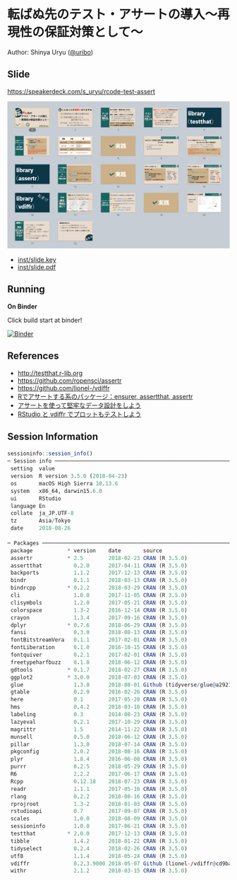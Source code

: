 転ばぬ先のテスト・アサートの導入〜再現性の保証対策として〜
================

Author: Shinya Uryu ([\@uribo](https://github.com/uribo))

## Slide

https://speakerdeck.com/s_uryu/rcode-test-assert

![](inst/slide_overview.png)

- [inst/slide.key](https://github.com/uribo/talk_180822_rcode-test-assert/blob/master/inst/slide.key)
- [inst/slide.pdf](https://github.com/uribo/talk_180822_rcode-test-assert/blob/master/inst/slide.pdf)

## Running

**On Binder**

Click build start at binder!

[![Binder](http://mybinder.org/badge.svg)](https://mybinder.org/v2/gh/uribo/talk_180822_rcode-test-assert/master)


## References

- http://testthat.r-lib.org
- https://github.com/ropensci/assertr
- https://github.com/lionel-/vdiffr
- [Rでアサートする系のパッケージ：ensurer, assertthat, assertr](https://notchained.hatenablog.com/entry/2015/03/22/140656)
- [アサートを使って堅牢なデータ設計をしよう](https://uribo.hatenablog.com/entry/2016/03/19/110000)
- [RStudio と vdiffr でプロットもテストしよう](https://qiita.com/kozo2/items/62193e74ab2239e3a1be)

## Session Information

```r
sessioninfo::session_info()
─ Session info ────────────────────────────────────────────────────────────────────────
 setting  value                       
 version  R version 3.5.0 (2018-04-23)
 os       macOS High Sierra 10.13.6   
 system   x86_64, darwin15.6.0        
 ui       RStudio                     
 language En                          
 collate  ja_JP.UTF-8                 
 tz       Asia/Tokyo                  
 date     2018-08-26                  

─ Packages ────────────────────────────────────────────────────────────────────────────
 package           * version    date       source                         
 assertr           * 2.5        2018-02-23 CRAN (R 3.5.0)                 
 assertthat          0.2.0      2017-04-11 CRAN (R 3.5.0)                 
 backports           1.1.2      2017-12-13 CRAN (R 3.5.0)                 
 bindr               0.1.1      2018-03-13 CRAN (R 3.5.0)                 
 bindrcpp          * 0.2.2      2018-03-29 CRAN (R 3.5.0)                 
 cli                 1.0.0      2017-11-05 CRAN (R 3.5.0)                 
 clisymbols          1.2.0      2017-05-21 CRAN (R 3.5.0)                 
 colorspace          1.3-2      2016-12-14 CRAN (R 3.5.0)                 
 crayon              1.3.4      2017-09-16 CRAN (R 3.5.0)                 
 dplyr             * 0.7.6      2018-06-29 CRAN (R 3.5.0)                 
 fansi               0.3.0      2018-08-13 CRAN (R 3.5.0)                 
 fontBitstreamVera   0.1.1      2017-02-01 CRAN (R 3.5.0)                 
 fontLiberation      0.1.0      2016-10-15 CRAN (R 3.5.0)                 
 fontquiver          0.2.1      2017-02-01 CRAN (R 3.5.0)                 
 freetypeharfbuzz    0.1.0      2018-06-12 CRAN (R 3.5.0)                 
 gdtools           * 0.1.7      2018-02-27 CRAN (R 3.5.0)                 
 ggplot2           * 3.0.0      2018-07-03 CRAN (R 3.5.0)                 
 glue                1.3.0      2018-08-01 Github (tidyverse/glue@a292148)
 gtable              0.2.0      2016-02-26 CRAN (R 3.5.0)                 
 here                0.1        2017-05-28 CRAN (R 3.5.0)                 
 hms                 0.4.2      2018-03-10 CRAN (R 3.5.0)                 
 labeling            0.3        2014-08-23 CRAN (R 3.5.0)                 
 lazyeval            0.2.1      2017-10-29 CRAN (R 3.5.0)                 
 magrittr            1.5        2014-11-22 CRAN (R 3.5.0)                 
 munsell             0.5.0      2018-06-12 CRAN (R 3.5.0)                 
 pillar              1.3.0      2018-07-14 CRAN (R 3.5.0)                 
 pkgconfig           2.0.2      2018-08-16 CRAN (R 3.5.0)                 
 plyr                1.8.4      2016-06-08 CRAN (R 3.5.0)                 
 purrr               0.2.5      2018-05-29 CRAN (R 3.5.0)                 
 R6                  2.2.2      2017-06-17 CRAN (R 3.5.0)                 
 Rcpp                0.12.18    2018-07-23 CRAN (R 3.5.0)                 
 readr               1.1.1      2017-05-16 CRAN (R 3.5.0)                 
 rlang               0.2.2      2018-08-16 CRAN (R 3.5.0)                 
 rprojroot           1.3-2      2018-01-03 CRAN (R 3.5.0)                 
 rstudioapi          0.7        2017-09-07 CRAN (R 3.5.0)                 
 scales              1.0.0      2018-08-09 CRAN (R 3.5.0)                 
 sessioninfo         1.0.0      2017-06-21 CRAN (R 3.5.0)                 
 testthat          * 2.0.0      2017-12-13 CRAN (R 3.5.0)                 
 tibble              1.4.2      2018-01-22 CRAN (R 3.5.0)                 
 tidyselect          0.2.4      2018-02-26 CRAN (R 3.5.0)                 
 utf8                1.1.4      2018-05-24 CRAN (R 3.5.0)                 
 vdiffr              0.2.3.9000 2018-05-07 Github (lionel-/vdiffr@cd9ba84)
 withr               2.1.2      2018-03-15 CRAN (R 3.5.0)  
```



